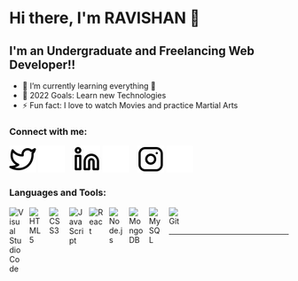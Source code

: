 # Hi there, I'm RAVISHAN 👋 

## I'm an Undergraduate and Freelancing Web Developer!!

- 🌱 I’m currently learning everything 🤣
- 🥅 2022 Goals: Learn new Technologies
- ⚡ Fun fact: I love to watch Movies and practice Martial Arts

### Connect with me:



[![website](./img/twitter-light.svg)](https://twitter.com/Raviblas#gh-light-mode-only)
[![website](./img/twitter-dark.svg)](https://twitter.com/Raviblas#gh-dark-mode-only)
&nbsp;&nbsp;
[![website](./img/linkedin-light.svg)](https://linkedin.com/in/ravishan-balasooriya-3114811aa#gh-light-mode-only)
[![website](./img/linkedin-dark.svg)](https://linkedin.com/in/ravishan-balasooriya-3114811aa#gh-dark-mode-only)
&nbsp;&nbsp;
[![website](./img/instagram-light.svg)](https://instagram.com/ravi_balasooriya/#gh-light-mode-only)
[![website](./img/instagram-dark.svg)](https://instagram.com/ravi_balasooriya/#gh-dark-mode-only)



### Languages and Tools:

<img align="left" alt="Visual Studio Code" width="26px" src="https://cdn.jsdelivr.net/gh/devicons/devicon/icons/vscode/vscode-original.svg" style="padding-right:10px;" />
<img align="left" alt="HTML5" width="26px" src="https://cdn.jsdelivr.net/gh/devicons/devicon/icons/html5/html5-original.svg" style="padding-right:10px;" />
<img align="left" alt="CSS3" width="26px" src="https://cdn.jsdelivr.net/gh/devicons/devicon/icons/css3/css3-original.svg" style="padding-right:10px;" />
<img align="left" alt="JavaScript" width="26px" src="https://cdn.jsdelivr.net/gh/devicons/devicon/icons/javascript/javascript-original.svg" style="padding-right:10px;" />
<img align="left" alt="React" width="26px" src="https://cdn.jsdelivr.net/gh/devicons/devicon/icons/react/react-original.svg" style="padding-right:10px;" />
<img align="left" alt="Node.js" width="26px" src="https://cdn.jsdelivr.net/gh/devicons/devicon/icons/nodejs/nodejs-original.svg" style="padding-right:10px;" />
<img align="left" alt="MongoDB" width="26px" src="https://cdn.jsdelivr.net/gh/devicons/devicon/icons/mongodb/mongodb-original.svg" style="padding-right:10px;" />
<img align="left" alt="MySQL" width="26px" src="https://cdn.jsdelivr.net/gh/devicons/devicon/icons/mysql/mysql-original.svg" style="padding-right:10px;" />
<img align="left" alt="Git" width="26px" src="https://cdn.jsdelivr.net/gh/devicons/devicon/icons/git/git-original.svg" style="padding-right:10px;" />

<br />
<br />

---


[website]: https://hashnode.com/@RaviBx
[twitter]: https://twitter.com/Raviblas
[instagram]:https://instagram.com/ravi_balasooriya/
[linkedin]: https://linkedin.com/in/ravishan-balasooriya-3114811aa
